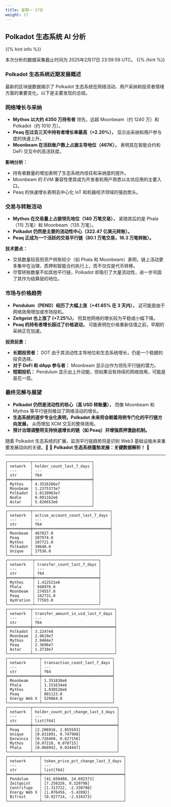 ```yaml
---
title: 星期一 17日
weight: 17
---
```


## **Polkadot 生态系统 AI 分析**
{{% hint info %}}

本次分析的数据采集截止时间为 2025年2月17日 23:59:59 UTC。
{{% /hint %}}

### **Polkadot 生态系统近期发展概述**
最新的区块链数据揭示了 Polkadot 生态系统在网络活动、用户采纳和投资者情绪方面的重要变化。以下是主要发现的总结。

### **网络增长与采纳**
- **Mythos 以大约 4350 万持有者** 领先，远超 Moonbeam（约 1240 万）和 Polkadot（约 1010 万）。
- **Peaq 在过去三天中持有者增长率最高（+2.20%），** 显示出采纳和用户参与度的快速上升。
- **Moonbeam 在活跃账户数上占据主导地位（467K），** 表明其在智能合约和 DeFi 交互中的高活跃度。

**影响分析：**
- 持有者数量的增加表明了生态系统内信任和采纳度的提升。
- Moonbeam 的 EVM 兼容性使其成为开发者和用户熟悉以太坊应用的主要入口。
- Peaq 的快速增长表明去中心化 IoT 和机器经济领域的强劲势头。

### **交易与转账活动**
- **Mythos 在交易量上占据领先地位（140 万笔交易），** 紧随其后的是 Phala（115 万笔）和 Moonbeam（135 万笔）。
- **Polkadot 仍然是主要的流动性中心（322.47 亿美元转账）。**
- **Peaq 正成为一个活跃的交易平行链（80.1 万笔交易，16.3 万笔转账）。**

**技术要点：**
- 交易数量较高但资产转账较少（如 Phala 和 Moonbeam）表明，链上活动更多集中在治理、质押和智能合约执行上，而不仅仅是代币转移。
- 尽管转账数量不如其他平行链，Polkadot 却吸引了大量流动性，进一步巩固了其作为结算层的地位。

### **市场与价格趋势**
- **Pendulum（PEND）经历了大幅上涨（+41.65% 在 3 天内），** 这可能是由于网络效用增加或市场投机。
- **Zeitgeist 也上涨了 (+7.25%)，** 但其他网络的增长较为平稳或小幅下降。
- **Peaq 的持有者增长超过了价格波动，** 可能表明在价格重新估值之前，早期的采纳正在加速。

**投资前景：**
- **长期投资者：** DOT 由于其流动性主导地位和生态系统增长，仍是一个稳健的投资选择。
- **对于 DeFi 和 dApp 参与者：** Moonbeam 显示出作为领先平行链的潜力。
- **短期投机：** Pendulum 显示出上升动能，但如果没有持续的网络效用，可能是昙花一现。

### **最终见解与展望**
- **Polkadot 仍然是流动性的核心（高 USD 转账量），** 而像 Moonbeam 和 Mythos 等平行链则推动了网络活动的增长。
- **生态系统的逐步专业化表明，Polkadot 未来将会朝着用例专门化的平行链方向发展，** 从而增加 XCM 交互的整体效用。
- **预计治理调整将支持快速增长的链（如 Peaq）并增强质押激励机制。**

随着 Polkadot 生态系统的扩展，监测平行链趋势将是识别 Web3 基础设施未来重要发展动向的关键。🚀
🚀 **Polkadot 生态系统蓬勃发展：关键数据解析！** 🚀

---

```
┌──────────┬──────────────────────────┐
│ network  ┆ holder_count_last_7_days │
│ ---      ┆ ---                      │
│ str      ┆ f64                      │
╞══════════╪══════════════════════════╡
│ Mythos   ┆ 4.3526266e7              │
│ Moonbeam ┆ 1.2375373e7              │
│ Polkadot ┆ 1.0110963e7              │
│ Nodle    ┆ 9.091162e6               │
│ Astar    ┆ 5.826653e6               │
└──────────┴──────────────────────────┘
┌──────────┬──────────────────────────────────┐
│ network  ┆ active_account_count_last_7_days │
│ ---      ┆ ---                              │
│ str      ┆ f64                              │
╞══════════╪══════════════════════════════════╡
│ Moonbeam ┆ 467027.0                         │
│ Peaq     ┆ 207974.0                         │
│ Mythos   ┆ 107721.0                         │
│ Polkadot ┆ 39648.0                          │
│ Unique   ┆ 17536.0                          │
└──────────┴──────────────────────────────────┘
┌───────────┬────────────────────────────┐
│ network   ┆ transfer_count_last_7_days │
│ ---       ┆ ---                        │
│ str       ┆ f64                        │
╞═══════════╪════════════════════════════╡
│ Mythos    ┆ 1.412521e6                 │
│ Phala     ┆ 948976.0                   │
│ Moonbeam  ┆ 274557.0                   │
│ Peaq      ┆ 162731.0                   │
│ Hydration ┆ 77503.0                    │
└───────────┴────────────────────────────┘
┌──────────┬────────────────────────────────────┐
│ network  ┆ transfer_amount_in_usd_last_7_days │
│ ---      ┆ ---                                │
│ str      ┆ f64                                │
╞══════════╪════════════════════════════════════╡
│ Polkadot ┆ 3.2247e8                           │
│ Moonbeam ┆ 2.9619e7                           │
│ Mythos   ┆ 2.9484e7                           │
│ Peaq     ┆ 2.3696e7                           │
│ Astar    ┆ 1.3710e7                           │
└──────────┴────────────────────────────────────┘
┌──────────────┬───────────────────────────────┐
│ network      ┆ transaction_count_last_7_days │
│ ---          ┆ ---                           │
│ str          ┆ f64                           │
╞══════════════╪═══════════════════════════════╡
│ Moonbeam     ┆ 1.351838e6                    │
│ Phala        ┆ 1.151634e6                    │
│ Mythos       ┆ 1.038528e6                    │
│ Peaq         ┆ 801123.0                      │
│ Energy Web X ┆ 529864.0                      │
└──────────────┴───────────────────────────────┘
┌──────────┬─────────────────────────────────────┐
│ network  ┆ holder_count_pct_change_last_3_days │
│ ---      ┆ ---                                 │
│ str      ┆ list[f64]                           │
╞══════════╪═════════════════════════════════════╡
│ Peaq     ┆ [2.206916, 2.055503]                │
│ Unique   ┆ [0.831891, 0.747908]                │
│ Darwinia ┆ [0.726469, 0.627156]                │
│ Mythos   ┆ [0.07218, 0.070715]                 │
│ Phala    ┆ [0.068942, 0.034447]                │
└──────────┴─────────────────────────────────────┘
┌──────────────┬────────────────────────────────────┐
│ network      ┆ token_price_pct_change_last_3_days │
│ ---          ┆ ---                                │
│ str          ┆ list[f64]                          │
╞══════════════╪════════════════════════════════════╡
│ Pendulum     ┆ [41.650408, 24.692373]             │
│ Zeitgeist    ┆ [7.258326, 0.329798]               │
│ Centrifuge   ┆ [1.313722, -2.330798]              │
│ Energy Web X ┆ [1.076456, -5.42892]               │
│ Bifrost      ┆ [0.927714, -2.534373]              │
└──────────────┴────────────────────────────────────┘
```
